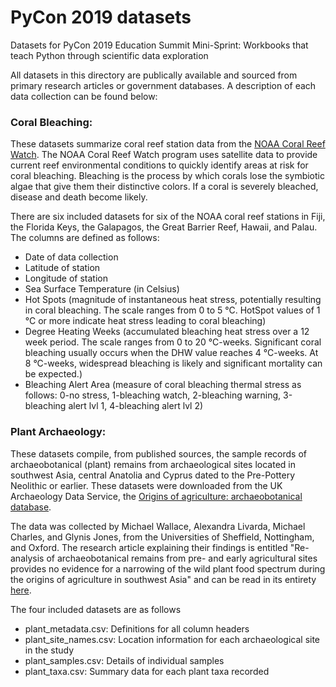 # PyCon 2019 datasets
Datasets for PyCon 2019 Education Summit Mini-Sprint: Workbooks that teach Python through scientific data exploration

All datasets in this directory are publically available and sourced from primary research articles or government databases. A description of each data collection can be found below:

### Coral Bleaching:
These datasets summarize coral reef station data from the [NOAA Coral Reef Watch](https://coralreefwatch.noaa.gov/vs/). The NOAA Coral Reef Watch program uses satellite data to provide current reef environmental conditions to quickly identify areas at risk for coral bleaching. Bleaching is the process by which corals lose the symbiotic algae that give them their distinctive colors. If a coral is severely bleached, disease and death become likely.

There are six included datasets for six of the NOAA coral reef stations in Fiji, the Florida Keys, the Galapagos, the Great Barrier Reef, Hawaii, and Palau. The columns are defined as follows:
* Date of data collection
* Latitude of station
* Longitude of station
* Sea Surface Temperature (in Celsius)
* Hot Spots (magnitude of instantaneous heat stress, potentially resulting in coral bleaching. The scale ranges from 0 to 5 °C. HotSpot values of 1 °C or more indicate heat stress leading to coral bleaching)
* Degree Heating Weeks (accumulated bleaching heat stress over a 12 week period. The scale ranges from 0 to 20 °C-weeks. Significant coral bleaching usually occurs when the DHW value reaches 4 °C-weeks. At 8 °C-weeks, widespread bleaching is likely and significant mortality can be expected.)
* Bleaching Alert Area (measure of coral bleaching thermal stress as follows: 0-no stress, 1-bleaching watch, 2-bleaching warning, 3-bleaching alert lvl 1, 4-bleaching alert lvl 2)

### Plant Archaeology:
These datasets compile, from published sources, the sample records of archaeobotanical (plant) remains from archaeological sites located in southwest Asia, central Anatolia and Cyprus dated to the Pre-Pottery Neolithic or earlier. These datasets were downloaded from the UK Archaeology Data Service, the [Origins of agriculture: archaeobotanical database](https://archaeologydataservice.ac.uk/archives/view/origins_nerc_2018/index.cfm).

The data was collected by Michael Wallace, Alexandra Livarda, Michael Charles, and Glynis Jones, from the Universities of Sheffield, Nottingham, and Oxford. The research article explaining their findings is entitled "Re-analysis of archaeobotanical remains from pre- and early agricultural sites provides no evidence for a narrowing of the wild plant food spectrum during the origins of agriculture in southwest Asia" and can be read in its entirety [here](https://link.springer.com/article/10.1007%2Fs00334-018-0702-y).

The four included datasets are as follows
* plant_metadata.csv: Definitions for all column headers
* plant_site_names.csv: Location information for each archaeological site in the study
* plant_samples.csv: Details of individual samples
* plant_taxa.csv: Summary data for each plant taxa recorded
